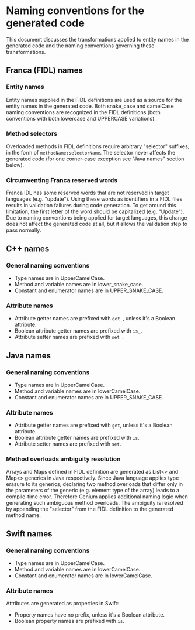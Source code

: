 Naming conventions for the generated code
=========================================

This document discusses the transformations applied to entity names in the generated code and the
naming conventions governing these transformations.

Franca (FIDL) names
-------------------

### Entity names
Entity names supplied in the FIDL definitions are used as a source for the entity names in the
generated code. Both snake_case and camelCase naming conventions are recognized in the FIDL
definitions (both conventions with both lowercase and UPPERCASE variations).

### Method selectors
Overloaded methods in FIDL definitions require arbitrary "selector" suffixes, in the form of
`methodName:selectorName`. The selector never affects the generated code (for one corner-case
exception see "Java names" section below).

### Circumventing Franca reserved words
Franca IDL has some reserved words that are not reserved in target languages (e.g. "update"). Using
these words as identifiers in a FIDL files results in validation failures during code generation. To
get around this limitation, the first letter of the word should be capitalized (e.g. "Update"). Due
to naming conventions being applied for target languages, this change does not affect the generated
code at all, but it allows the validation step to pass normally.

C++ names
---------

### General naming conventions
* Type names are in UpperCamelCase.
* Method and variable names are in lower_snake_case.
* Constant and enumerator names are in UPPER_SNAKE_CASE.

### Attribute names
* Attribute getter names are prefixed with `get_`, unless it's a Boolean attribute.
* Boolean attribute getter names are prefixed with `is_`.
* Attribute setter names are prefixed with `set_`.

Java names
----------

### General naming conventions
* Type names are in UpperCamelCase.
* Method and variable names are in lowerCamelCase.
* Constant and enumerator names are in UPPER_SNAKE_CASE.

### Attribute names
* Attribute getter names are prefixed with `get`, unless it's a Boolean attribute.
* Boolean attribute getter names are prefixed with `is`.
* Attribute setter names are prefixed with `set`.

### Method overloads ambiguity resolution
Arrays and Maps defined in FIDL definition are generated as List<> and Map<> generics in Java
respectively. Since Java language applies type erasure to its generics, declaring two method
overloads that differ only in the parameters of the generic (e.g. element type of the array) leads
to a compile-time error. Therefore Genium applies additional naming logic when generating such
ambiguous method overloads. The ambiguity is resolved by appending the "selector" from the FIDL
definition to the generated method name.

Swift names
-----------

### General naming conventions
* Type names are in UpperCamelCase.
* Method and variable names are in lowerCamelCase.
* Constant and enumerator names are in lowerCamelCase.

### Attribute names
Attributes are generated as properties in Swift:
* Property names have no prefix, unless it's a Boolean attribute.
* Boolean property names are prefixed with `is`.
